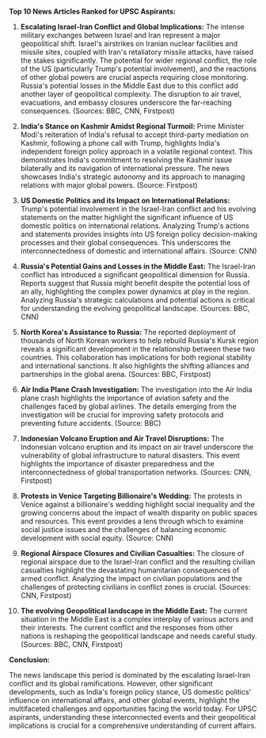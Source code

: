 **Top 10 News Articles Ranked for UPSC Aspirants:**

1. **Escalating Israel-Iran Conflict and Global Implications:**  The intense military exchanges between Israel and Iran represent a major geopolitical shift.  Israel's airstrikes on Iranian nuclear facilities and missile sites, coupled with Iran's retaliatory missile attacks, have raised the stakes significantly. The potential for wider regional conflict, the role of the US (particularly Trump's potential involvement), and the reactions of other global powers are crucial aspects requiring close monitoring.  Russia's potential losses in the Middle East due to this conflict add another layer of geopolitical complexity. The disruption to air travel, evacuations, and embassy closures underscore the far-reaching consequences. (Sources: BBC, CNN, Firstpost)

2. **India's Stance on Kashmir Amidst Regional Turmoil:** Prime Minister Modi's reiteration of India's refusal to accept third-party mediation on Kashmir, following a phone call with Trump, highlights India's independent foreign policy approach in a volatile regional context. This demonstrates India's commitment to resolving the Kashmir issue bilaterally and its navigation of international pressure.  The news showcases India's strategic autonomy and its approach to managing relations with major global powers. (Source: Firstpost)

3. **US Domestic Politics and its Impact on International Relations:**  Trump's potential involvement in the Israel-Iran conflict and his evolving statements on the matter highlight the significant influence of US domestic politics on international relations.  Analyzing Trump's actions and statements provides insights into US foreign policy decision-making processes and their global consequences.  This underscores the interconnectedness of domestic and international affairs. (Source: CNN)

4. **Russia's Potential Gains and Losses in the Middle East:**  The Israel-Iran conflict has introduced a significant geopolitical dimension for Russia.  Reports suggest that Russia might benefit despite the potential loss of an ally, highlighting the complex power dynamics at play in the region.  Analyzing Russia's strategic calculations and potential actions is critical for understanding the evolving geopolitical landscape. (Sources: BBC, CNN)

5. **North Korea's Assistance to Russia:** The reported deployment of thousands of North Korean workers to help rebuild Russia's Kursk region reveals a significant development in the relationship between these two countries. This collaboration has implications for both regional stability and international sanctions.  It also highlights the shifting alliances and partnerships in the global arena. (Sources: BBC, Firstpost)

6. **Air India Plane Crash Investigation:** The investigation into the Air India plane crash highlights the importance of aviation safety and the challenges faced by global airlines.  The details emerging from the investigation will be crucial for improving safety protocols and preventing future accidents. (Source: BBC)

7. **Indonesian Volcano Eruption and Air Travel Disruptions:** The Indonesian volcano eruption and its impact on air travel underscore the vulnerability of global infrastructure to natural disasters.  This event highlights the importance of disaster preparedness and the interconnectedness of global transportation networks. (Sources: CNN, Firstpost)

8. **Protests in Venice Targeting Billionaire's Wedding:** The protests in Venice against a billionaire's wedding highlight social inequality and the growing concerns about the impact of wealth disparity on public spaces and resources. This event provides a lens through which to examine social justice issues and the challenges of balancing economic development with social equity. (Source: CNN)


9. **Regional Airspace Closures and Civilian Casualties:** The closure of regional airspace due to the Israel-Iran conflict and the resulting civilian casualties highlight the devastating humanitarian consequences of armed conflict.  Analyzing the impact on civilian populations and the challenges of protecting civilians in conflict zones is crucial. (Sources: CNN, Firstpost)


10. **The evolving Geopolitical landscape in the Middle East:** The current situation in the Middle East is a complex interplay of various actors and their interests. The current conflict and the responses from other nations is reshaping the geopolitical landscape and needs careful study. (Sources: BBC, CNN, Firstpost)


**Conclusion:**

The news landscape this period is dominated by the escalating Israel-Iran conflict and its global ramifications.  However, other significant developments, such as India's foreign policy stance, US domestic politics' influence on international affairs, and other global events, highlight the multifaceted challenges and opportunities facing the world today.  For UPSC aspirants, understanding these interconnected events and their geopolitical implications is crucial for a comprehensive understanding of current affairs.
